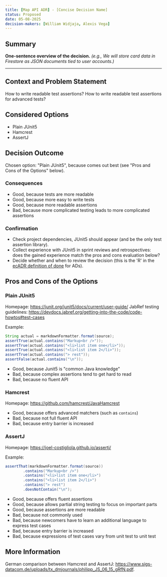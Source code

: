 ```yaml
---
title: [Map API ADR] - [Concise Decision Name]
status: Proposed
date: 05-08-2025
decision-makers: [William Widjaja, Alexis Vega]
---
```


## Summary

**One-sentence overview of the decision.**
_(e.g., We will store card data in Firestore as JSON documents tied to user accounts.)_

---

## Context and Problem Statement

How to write readable test assertions?
How to write readable test assertions for advanced tests?

## Considered Options

* Plain JUnit5
* Hamcrest
* AssertJ

## Decision Outcome

Chosen option: "Plain JUnit5", because comes out best (see "Pros and Cons of the Options" below).

### Consequences

* Good, because tests are more readable
* Good, because more easy to write tests
* Good, because more readable assertions
* Bad, because more complicated testing leads to more complicated assertions

### Confirmation

* Check project dependencies, JUnit5 should appear (and be the only test assertion library).
* Collect experience with JUnit5 in sprint reviews and retrospectives: does the gained experience match the pros and cons evaluation below?
* Decide whether and when to review the decision (this is the 'R' in the [ecADR definition of done](https://medium.com/olzzio/a-definition-of-done-for-architectural-decisions-426cf5a952b9) for ADs).

## Pros and Cons of the Options

### Plain JUnit5

Homepage: <https://junit.org/junit5/docs/current/user-guide/>
JabRef testing guidelines: <https://devdocs.jabref.org/getting-into-the-code/code-howtos#test-cases>

Example:

```java
String actual = markdownFormatter.format(source);
assertTrue(actual.contains("Markup<br />"));
assertTrue(actual.contains("<li>list item one</li>"));
assertTrue(actual.contains("<li>list item 2</li>"));
assertTrue(actual.contains("> rest"));
assertFalse(actual.contains("\n"));
```

* Good, because Junit5 is "common Java knowledge"
* Bad, because complex assertions tend to get hard to read
* Bad, because no fluent API

### Hamcrest

Homepage: <https://github.com/hamcrest/JavaHamcrest>

* Good, because offers advanced matchers (such as `contains`)
* Bad, because not full fluent API
* Bad, because entry barrier is increased

### AssertJ

Homepage: <https://joel-costigliola.github.io/assertj/>

Example:

```java
assertThat(markdownFormatter.format(source))
        .contains("Markup<br />")
        .contains("<li>list item one</li>")
        .contains("<li>list item 2</li>")
        .contains("> rest")
        .doesNotContain("\n");
```

* Good, because offers fluent assertions
* Good, because allows partial string testing to focus on important parts
* Good, because assertions are more readable
* Bad, because not commonly used
* Bad, because newcomers have to learn an additional language to express test cases
* Bad, because entry barrier is increased
* Bad, because expressions of test cases vary from unit test to unit test

## More Information

German comparison between Hamcrest and AssertJ: <https://www.sigs-datacom.de/uploads/tx_dmjournals/philipp_JS_06_15_gRfN.pdf>.
